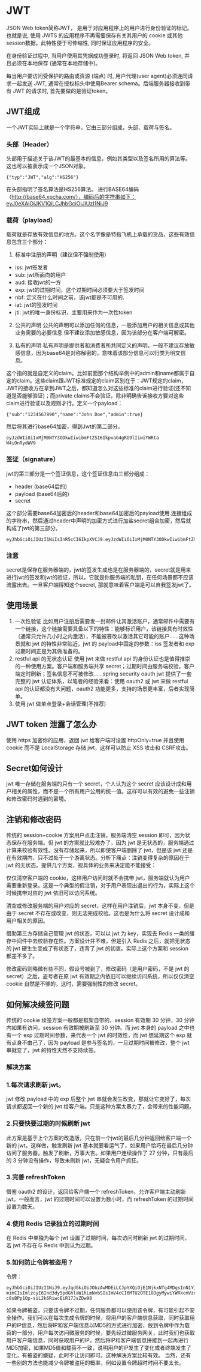 # JWT

JSON Web token简称JWT， 是用于对应用程序上的用户进行身份验证的标记。也就是说, 使用 JWTS 的应用程序不再需要保存有关其用户的 cookie 或其他session数据。此特性便于可伸缩性, 同时保证应用程序的安全。

在身份验证过程中, 当用户使用其凭据成功登录时, 将返回 JSON Web token, 并且必须在本地保存 (通常在本地存储中)。

每当用户要访问受保护的路由或资源 (端点) 时, 用户代理(user agent)必须连同请求一起发送 JWT, 通常在授权标头中使用Bearer schema。后端服务器接收到带有 JWT 的请求时, 首先要做的是验证token。

## JWT组成
一个JWT实际上就是一个字符串，它由三部分组成，头部、载荷与签名。
### 头部（Header）
头部用于描述关于该JWT的最基本的信息，例如其类型以及签名所用的算法等。这也可以被表示成一个JSON对象。

`{"typ":"JWT","alg":"HS256"}`

在头部指明了签名算法是HS256算法。 进行BASE64编码（http://base64.xpcha.com/），编码后的字符串如下：eyJ0eXAiOiJKV1QiLCJhbGciOiJIUzI1NiJ9

### 载荷（playload）
载荷就是存放有效信息的地方。这个名字像是特指飞机上承载的货品，这些有效信息包含三个部分：
1. 标准中注册的声明（建议但不强制使用）
- iss: jwt签发者
- sub: jwt所面向的用户
- aud: 接收jwt的一方
- exp: jwt的过期时间，这个过期时间必须要大于签发时间
- nbf: 定义在什么时间之前，该jwt都是不可用的.
- iat: jwt的签发时间
- jti: jwt的唯一身份标识，主要用来作为一次性token

2. 公共的声明
公共的声明可以添加任何的信息，一般添加用户的相关信息或其他业务需要的必要信息.但不建议添加敏感信息，因为该部分在客户端可解密。

3. 私有的声明
私有声明是提供者和消费者所共同定义的声明，一般不建议存放敏感信息，因为base64是对称解密的，意味着该部分信息可以归类为明文信息。

这个指的就是自定义的claim。比如前面那个结构举例中的admin和name都属于自定的claim。这些claim跟JWT标准规定的claim区别在于：JWT规定的claim，	JWT的接收方在拿到JWT之后，都知道怎么对这些标准的claim进行验证(还不知道是否能够验证)；而private claims不会验证，除非明确告诉接收方要对这些claim进行验证以及规则才行。定义一个payload：

``` 
{"sub":"1234567890","name":"John Doe","admin":true}
```
    
然后将其进行base64加密，得到Jwt的第二部分。

```
eyJzdWIiOiIxMjM0NTY3ODkwIiwibmFtZSI6IkpvaG4gRG9lIiwiYWRta	W4iOnRydWV9
```

### 签证（signature）
jwt的第三部分是一个签证信息，这个签证信息由三部分组成：
- header (base64后的)
- payload (base64后的)
- secret

这个部分需要base64加密后的header和base64加密后的payload使用.连接组成的字符串，然后通过header中声明的加密方式进行加盐secret组合加密，然后就构成了jwt的第三部分。

```
eyJhbGciOiJIUzI1NiIsInR5cCI6IkpXVCJ9.eyJzdWIiOiIxMjM0NTY3ODkwIiwibmFtZSI6IkpvaG4gRG9lIiwiYWRtaW4iOnRydWV9.TJVA95OrM7E2cBab30RMHrHDcEfxjoYZgeFONFh7HgQ
```
### 注意
secret是保存在服务器端的，jwt的签发生成也是在服务器端的，secret就是用来进行jwt的签发和jwt的验证，所以，它就是你服务端的私钥，在任何场景都不应该流露出去。一旦客户端得知这个secret, 那就意味着客户端是可以自我签发jwt了。

## 使用场景
1. 一次性验证
比如用户注册后需要发一封邮件让其激活账户，通常邮件中需要有一个链接，这个链接需要具备以下的特性：能够标识用户，该链接具有时效性（通常只允许几小时之内激活），不能被篡改以激活其它可能的账户……这种场景就和 jwt 的特性非常贴近，jwt 的 payload中固定的参数：iss 签发者和 exp 过期时间正是为其做准备的。
2. restful api 的无状态认证
使用 jwt 来做 restful api 的身份认证也是值得推崇的一种使用方案。客户端和服务端共享 secret；过期时间由服务端校验，客户端定时刷新；签名信息不可被修改......spring security oauth jwt 提供了一套完整的 jwt 认证体系，以笔者的经验来看：使用 oauth2 或 jwt 来做 restful api 的认证都没有大问题，oauth2 功能更多，支持的场景更丰富，后者实现简单。
3. 使用 jwt 做单点登录+会话管理(不推荐)


## JWT token 泄露了怎么办
使用 https 加密你的应用，返回 jwt 给客户端时设置 httpOnly=true 并且使用 cookie 而不是 LocalStorage 存储 jwt，这样可以防止 XSS 攻击和 CSRF攻击。

## Secret如何设计
jwt 唯一存储在服务端的只有一个 secret，个人认为这个 secret 应该设计成和用户相关的属性，而不是一个所有用户公用的统一值。这样可以有效的避免一些注销和修改密码时遇到的窘境。

## 注销和修改密码
传统的 session+cookie 方案用户点击注销，服务端清空 session 即可，因为状态保存在服务端。但 jwt 的方案就比较难办了，因为 jwt 是无状态的，服务端通过计算来校验有效性。没有存储起来，所以即使客户端删除了 jwt，但是该 jwt 还是在有效期内，只不过处于一个游离状态。分析下痛点：注销变得复杂的原因在于 jwt 的无状态。提供几个方案，视具体的业务来决定能不能接受：

仅仅清空客户端的 cookie，这样用户访问时就不会携带 jwt，服务端就认为用户需要重新登录。这是一个典型的假注销，对于用户表现出退出的行为，实际上这个时候携带对应的 jwt 依旧可以访问系统。

清空或修改服务端的用户对应的 secret，这样在用户注销后，jwt 本身不变，但是由于 secret 不存在或改变，则无法完成校验。这也是为什么将 secret 设计成和用户相关的原因。

借助第三方存储自己管理 jwt 的状态，可以以 jwt 为 key，实现去 Redis 一类的缓存中间件中去校验存在性。方案设计并不难，但是引入 Redis 之后，就把无状态的 jwt 硬生生变成了有状态了，违背了 jwt 的初衷。实际上这个方案和 session 都差不多了。

修改密码则略微有些不同，假设号被到了，修改密码（是用户密码，不是 jwt 的 secret）之后，盗号者在原 jwt 有效期之内依旧可以继续访问系统，所以仅仅清空 cookie 自然是不够的，这时，需要强制性的修改 secret。

## 如何解决续签问题
传统的 cookie 续签方案一般都是框架自带的，session 有效期 30 分钟，30 分钟内如果有访问，session 有效期被刷新至 30 分钟。而 jwt 本身的 payload 之中也有一个 exp 过期时间参数，来代表一个 jwt 的时效性，而 jwt 想延期这个 exp 就有点身不由己了，因为 payload 是参与签名的，一旦过期时间被修改，整个 jwt 串就变了，jwt 的特性天然不支持续签。
### 解决方案
### 1.每次请求刷新 jwt。
jwt 修改 payload 中的 exp 后整个 jwt 串就会发生改变，那就让它变好了，每次请求都返回一个新的 jwt 给客户端。只是这种方案太暴力了，会带来的性能问题。
### 2.只要快要过期的时候刷新 jwt
此方案是基于上个方案的改造版，只在前一个jwt的最后几分钟返回给客户端一个新的 jwt。这样做，触发刷新 jwt 基本就要看运气了，如果用户恰巧在最后几分钟访问了服务器，触发了刷新，万事大吉。如果用户连续操作了 27 分钟，只有最后的 3 分钟没有操作，导致未刷新 jwt，无疑会令用户抓狂。
### 3.完善 refreshToken
借鉴 oauth2 的设计，返回给客户端一个 refreshToken，允许客户端主动刷新 jwt。一般而言，jwt 的过期时间可以设置为数小时，而 refreshToken 的过期时间设置为数天。
### 4.使用 Redis 记录独立的过期时间
在 Redis 中单独为每个 jwt 设置了过期时间，每次访问时刷新 jwt 的过期时间，若 jwt 不存在与 Redis 中则认为过期。
### 5.如何防止令牌被盗用？
令牌：
```
eyJhbGciOiJIUzI1NiJ9.eyJqdGkiOiJObzAwMDEiLCJpYXQiOjE1NjkxNTg4MDgsInN1YiI6IuS4u-mimCIsImlzcyI6Ind3dy5pdGhlaW1hLmNvbSIsImV4cCI6MTU2OTE1ODgyMywiYWRkcmVzcyI6IuS4reWbvSIsIm1vbmV5IjoxMDAsImFnZSI6MjV9.lkaOahBKcQ-c8sBPp1Op-siL2k6RiwcEiR17JsZDw98
```

如果令牌被盗，只要该令牌不过期，任何服务都可以使用该令牌，有可能引起不安全操作。我们可以在每次生成令牌的时候，将用户的客户端信息获取，同时获取用户的IP信息，然后将IP和客户端信息以MD5的方式进行加密，放到令牌中作为载荷的一部分，用户每次访问微服务的时候，要先经过微服务网关，此时我们也获取用户客户端信息，同时获取用户的IP，然后将IP和客户端信息拼接到一起再进行MD5加密，如果MD5值和载荷不一致，说明用户的IP发生了变化或者终端发生了变化，有被盗的嫌疑，此时不让访问即可。这种解决方案比较有效。
当然，还有一些别的方法也能减少令牌被盗用的概率，例如设置令牌超时时间不要太长。